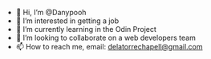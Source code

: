 - 👋 Hi, I’m @Danypooh
- 👀 I’m interested in getting a job
- 🌱 I’m currently learning in the Odin Project
- 💞️ I’m looking to collaborate on a web developers team
- 📫 How to reach me, email: delatorrechapell@gmail.com

<!---
Danypooh/Danypooh is a ✨ special ✨ repository because its `README.md` (this file) appears on your GitHub profile.
You can click the Preview link to take a look at your changes.
--->

